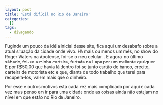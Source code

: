 ```yaml
--- 
layout: post
title: 'Está difícil no Rio de Janeiro'
categories: 
  []
tags:
  - divagando
---
```



Fugindo um pouco da idéia inicial desse site, fica aqui um desabafo sobre a atual situação da cidade onde vivo. Há mais ou menos um mês, no show do Roger Waters na Apoteose, foi-se o meu celular... E agora, no último sábado, foi-se a minha carteira,  furtada na Lapa por um meliante qualquer. E por R$50,00 que havia lá dentro foi-se junto cartão de banco, crédito, carteira de motorista etc e que, diante de todo trabalho que terei para recuperá-los, valem mais que o dinheiro.

Por esse e outros motivos está cada vez mais complicado por aqui e cada vez mais penso em ir para uma cidade onde as coisas ainda não estejam no nível em que estão no Rio de Janeiro.

